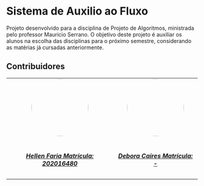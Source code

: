 # Sistema de Auxilio ao Fluxo 

Projeto desenvolvido para a disciplina de Projeto de Algoritmos, ministrada pelo professor Mauricio Serrano. O objetivo deste projeto é auxiliar os alunos na escolha das disciplinas para o próximo semestre, considerando as matérias já cursadas anteriormente.
## Contribuidores
<center>
<table style="margin-left: auto; margin-right: auto;">
    <tr>
        <td align="center">
            <a href="https://github.com/Hellen159">
                <img style="border-radius: 50%;" src="https://github.com/Hellen159.png" width="150px;"/>
                <h5 class="text-center"> <br> Hellen Faria Matrícula: 202016480 </h5>
            </a>
        </td>
      <td align="center">
            <a href="https://github.com/deboracaires">
                <img style="border-radius: 50%;" src="https://github.com/deboracaires.png" width="150px;"/>
                <h5 class="text-center"> <br> Debora Caires Matrícula: - </h5>
            </a>
        </td>
    </tr>
</table>



